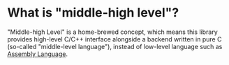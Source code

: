 # What is "middle-high level"?

"Middle-high Level" is a home-brewed concept, which means this library provides high-level C/C++ interface alongside a backend written in pure C (so-called "middle-level language"), instead of low-level language such as [Assembly Language](https://en.wikipedia.org/wiki/Assembly_language).